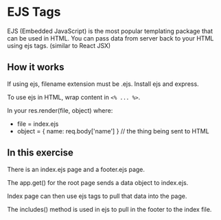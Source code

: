 # EJS Tags

EJS (Embedded JavaScript) is the most popular templating package that can be used in HTML. You can pass data from server back to your HTML using ejs tags. (similar to React JSX)

## How it works

If using ejs, filename extension must be .ejs. Install ejs and express.

To use ejs in HTML, wrap content in `<% ... %>`.

In your res.render(file, object) where:
- file = index.ejs
- object = { name: req.body['name'] } // the thing being sent to HTML

## In this exercise

There is an index.ejs page and a footer.ejs page.

The app.get() for the root page sends a data object to index.ejs.

Index page can then use ejs tags to pull that data into the page.

The includes() method is used in ejs to pull in the footer to the index file.
